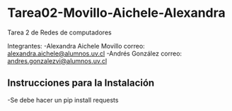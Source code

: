# Tarea02-Movillo-Aichele-Alexandra

Tarea 2 de Redes de computadores

Integrantes:
-Alexandra Aichele Movillo
correo: alexandra.aichele@alumnos.uv.cl
-Andrés González
correo: andres.gonzalezvi@alumnos.uv.cl

## Instrucciones para la Instalación
-Se debe hacer un pip install requests
